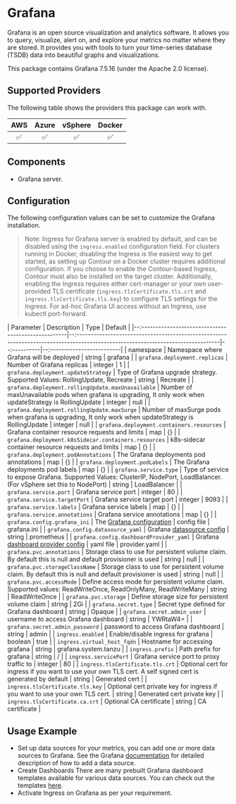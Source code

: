 # Grafana

Grafana is an open source visualization and analytics software. It allows you to query, visualize, alert on, and explore your metrics no matter where they are stored. It provides you with tools to turn your time-series database (TSDB) data into beautiful graphs and visualizations.

This package contains Grafana 7.5.16 (under the Apache 2.0 license).

## Supported Providers

The following table shows the providers this package can work with.

| AWS  |  Azure  | vSphere  | Docker |
|:---:|:---:|:---:|:---:|
| ✅  |  ✅  | ✅  | ✅ |

## Components

- Grafana server.

## Configuration

The following configuration values can be set to customize the Grafana installation.

> Note: Ingress for Grafana server is enabled by default, and can be disabled using the `ingress.enabled` configuration field. For clusters running in Docker, disabling the Ingress is the easiest way to get started, as setting up Contour on a Docker cluster requires additional configuration.
> If you choose to enable the Contour-based Ingress, Contour must also be installed on the target cluster. Additionally, enabling the Ingress requires either cert-manager or your own user-provided TLS certificate (`ingress.tlsCertificate.tls.crt` and `ingress.tlsCertificate.tls.key`) to configure TLS settings for the Ingress. For ad-hoc Grafana UI access without an Ingress, use kubectl port-forward.

| Parameter                                            | Description                                                                                                                       | Type        | Default                    |
|--:---------------------------------------------------|--:--------------------------------------------------------------------------------------------------------------------------------|--:----------|--:-------------------------|
| namespace                                            | Namespace where Grafana will be deployed                                                                                          | string      | grafana                    |
| `grafana.deployment.replicas`                        | Number of Grafana replicas                                                                                                        | integer     | 1                          |
| `grafana.deployment.updateStrategy`                  | Type of Grafana upgrade strategy. Supported Values: RollingUpdate, Recreate                                                       | string      | Recreate                   |
| `grafana.deployment.rollingUpdate.maxUnavailable`    | Number of maxUnavailable pods when grafana is upgrading, It only work when updateStrategy is RollingUpdate                        | integer     | null                       |
| `grafana.deployment.rollingUpdate.maxSurge`          | Number of maxSurge pods when grafana is upgrading, It only work when updateStrategy is RollingUpdate                              | integer     | null                       |
| `grafana.deployment.containers.resources`            | Grafana container resource requests and limits                                                                                    | map         | {}                         |
| `grafana.deployment.k8sSidecar.containers.resources` | k8s-sidecar container resource requests and limits                                                                                | map         | {}                         |
| `grafana.deployment.podAnnotations`                  | The Grafana deployments pod annotations                                                                                           | map         | {}                         |
| `grafana.deployment.podLabels`                       | The Grafana deployments pod labels                                                                                                | map         | {}                         |
| `grafana.service.type`                               | Type of service to expose Grafana. Supported Values: ClusterIP, NodePort, LoadBalancer. (For vSphere set this to NodePort)        | string      | LoadBalancer               |
| `grafana.service.port`                               | Grafana service port                                                                                                              | integer     | 80                         |
| `grafana.service.targetPort`                         | Grafana service target port                                                                                                       | integer     | 9093                       |
| `grafana.service.labels`                             | Grafana service labels                                                                                                            | map         | {}                         |
| `grafana.service.annotations`                        | Grafana service annotations                                                                                                       | map         | {}                         |
| `grafana.config.grafana_ini`                         | The [Grafana configuration](https://github.com/grafana/grafana/blob/master/conf/defaults.ini)                                     | config file | grafana.ini                |
| `grafana.config.datasource_yaml`                     | Grafana [datasource config](https://grafana.com/docs/grafana/latest/administration/provisioning/#example-data-source-config-file) | string      | prometheus                 |
| `grafana.config.dashboardProvider_yaml`              | Grafana [dashboard provider config](https://grafana.com/docs/grafana/latest/administration/provisioning/#dashboards)              | yaml file   | provider.yaml              |
| `grafana.pvc.annotations`                            | Storage class to use for persistent volume claim. By default this is null and default provisioner is used                         | string      | null                       |
| `grafana.pvc.storageClassName`                       | Storage class to use for persistent volume claim. By default this is null and default provisioner is used                         | string      | null                       |
| `grafana.pvc.accessMode`                             | Define access mode for persistent volume claim. Supported values: ReadWriteOnce, ReadOnlyMany, ReadWriteMany                      | string      | ReadWriteOnce              |
| `grafana.pvc.storage`                                | Define storage size for persistent volume claim                                                                                   | string      | 2Gi                        |
| `grafana.secret.type`                                | Secret type defined for Grafana dashboard                                                                                         | string      | Opaque                     |
| `grafana.secret.admin_user`                          | username to access Grafana dashboard                                                                                              | string      | YWRtaW4=                   |
| `grafana.secret.admin_password`                      | password to access Grafana dashboard                                                                                              | string      | admin                      |
| `ingress.enabled`                                    | Enable/disable ingress for grafana                                                                                                | boolean     | true                       |
| `ingress.virtual_host_fqdn`                          | Hostname for accessing grafana                                                                                                    | string      | grafana.system.tanzu       |
| `ingress.prefix`                                     | Path prefix for grafana                                                                                                           | string      | /                          |
| `ingress.servicePort`                                | Grafana service port to proxy traffic to                                                                                          | integer     | 80                         |
| `ingress.tlsCertificate.tls.crt`                     | Optional cert for ingress if you want to use your own TLS cert. A self signed cert is generated by default                        | string      | Generated cert             |
| `ingress.tlsCertificate.tls.key`                     | Optional cert private key for ingress if you want to use your own TLS cert.                                                       | string      | Generated cert private key |
| `ingress.tlsCertificate.ca.crt`                      | Optional CA certificate                                                                                                           | string      | CA certificate             |

## Usage Example

- Set up data sources for your metrics, you can add one or more data sources to Grafana. See the Grafana [documentation](https://grafana.com/docs/grafana/latest/datasources/add-a-data-source/) for detailed description of how to add a data source.
- Create Dashboards
There are many prebuilt Grafana dashboard templates available for various data sources. You can check out the templates [here](https://grafana.com/grafana/dashboards).
- Activate Ingress on Grafana as per your requirement.
